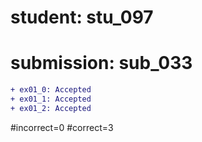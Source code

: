# student: stu_097
# submission: sub_033

```diff
+ ex01_0: Accepted
+ ex01_1: Accepted
+ ex01_2: Accepted
```
#incorrect=0
#correct=3
